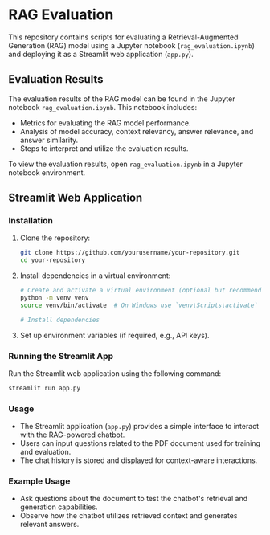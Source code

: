 # RAG Evaluation

This repository contains scripts for evaluating a Retrieval-Augmented Generation (RAG) model using a Jupyter notebook (`rag_evaluation.ipynb`) and deploying it as a Streamlit web application (`app.py`).

## Evaluation Results

The evaluation results of the RAG model can be found in the Jupyter notebook `rag_evaluation.ipynb`. This notebook includes:

- Metrics for evaluating the RAG model performance.
- Analysis of model accuracy, context relevancy, answer relevance, and answer similarity.
- Steps to interpret and utilize the evaluation results.

To view the evaluation results, open `rag_evaluation.ipynb` in a Jupyter notebook environment.

## Streamlit Web Application

### Installation

1. Clone the repository:
   ```bash
   git clone https://github.com/yourusername/your-repository.git
   cd your-repository
   ```

2. Install dependencies in a virtual environment:
   ```bash
   # Create and activate a virtual environment (optional but recommended)
   python -m venv venv
   source venv/bin/activate  # On Windows use `venv\Scripts\activate`
   
   # Install dependencies

   ```

3. Set up environment variables (if required, e.g., API keys).

### Running the Streamlit App

Run the Streamlit web application using the following command:

```bash
streamlit run app.py
```

### Usage

- The Streamlit application (`app.py`) provides a simple interface to interact with the RAG-powered chatbot.
- Users can input questions related to the PDF document used for training and evaluation.
- The chat history is stored and displayed for context-aware interactions.

### Example Usage

- Ask questions about the document to test the chatbot's retrieval and generation capabilities.
- Observe how the chatbot utilizes retrieved context and generates relevant answers.



